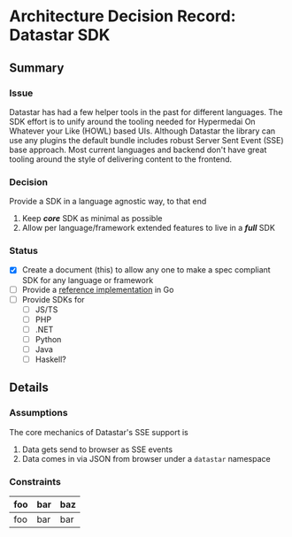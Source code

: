 # Architecture Decision Record: Datastar SDK

## Summary

### Issue

Datastar has had a few helper tools in the past for different languages.  The SDK effort is to unify around the tooling needed for Hypermedai On Whatever your Like (HOWL) based UIs.  Although Datastar the library can use any plugins the default bundle includes robust Server Sent Event (SSE) base approach.  Most current languages and backend don't have great tooling around the style of delivering content to the frontend.

### Decision

Provide a SDK in a language agnostic way, to that end

1. Keep ***core*** SDK as minimal as possible
2. Allow per language/framework extended features to live in a ***full*** SDK

### Status

- [x] Create a document (this) to allow any one to make a spec compliant SDK for any language or framework
- [ ] Provide a [reference implementation](../code/go/sdkcore) in Go
- [ ] Provide SDKs for
  - [ ] JS/TS
  - [ ] PHP
  - [ ] .NET
  - [ ] Python
  - [ ] Java
  - [ ] Haskell?

## Details

### Assumptions

The core mechanics of Datastar's SSE support is

1. Data gets send to browser as SSE events
2. Data comes in via JSON from browser under a `datastar` namespace

### Constraints

foo| bar |baz
--|--|--
foo | bar | bar